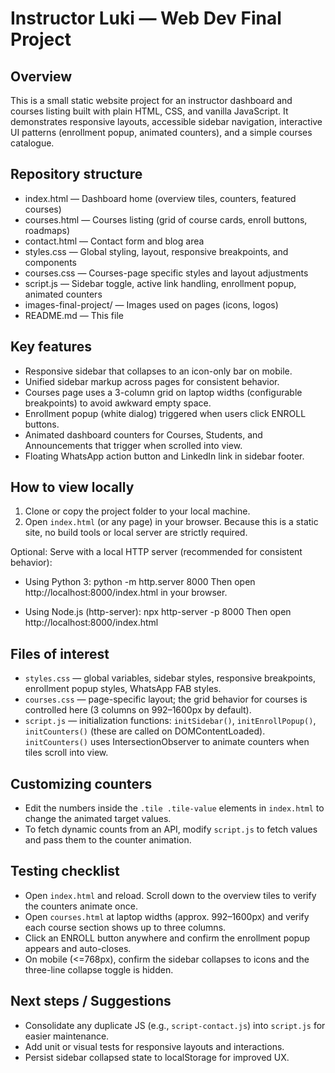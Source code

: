 Instructor Luki — Web Dev Final Project
=====================================

Overview
--------
This is a small static website project for an instructor dashboard and courses listing built with plain HTML, CSS, and vanilla JavaScript. It demonstrates responsive layouts, accessible sidebar navigation, interactive UI patterns (enrollment popup, animated counters), and a simple courses catalogue.

Repository structure
--------------------
- index.html       — Dashboard home (overview tiles, counters, featured courses)
- courses.html     — Courses listing (grid of course cards, enroll buttons, roadmaps)
- contact.html     — Contact form and blog area
- styles.css       — Global styling, layout, responsive breakpoints, and components
- courses.css      — Courses-page specific styles and layout adjustments
- script.js        — Sidebar toggle, active link handling, enrollment popup, animated counters
- images-final-project/ — Images used on pages (icons, logos)
- README.md        — This file

Key features
------------
- Responsive sidebar that collapses to an icon-only bar on mobile.
- Unified sidebar markup across pages for consistent behavior.
- Courses page uses a 3-column grid on laptop widths (configurable breakpoints) to avoid awkward empty space.
- Enrollment popup (white dialog) triggered when users click ENROLL buttons.
- Animated dashboard counters for Courses, Students, and Announcements that trigger when scrolled into view.
- Floating WhatsApp action button and LinkedIn link in sidebar footer.

How to view locally
-------------------
1. Clone or copy the project folder to your local machine.
2. Open `index.html` (or any page) in your browser. Because this is a static site, no build tools or local server are strictly required.

Optional: Serve with a local HTTP server (recommended for consistent behavior):
- Using Python 3:
  python -m http.server 8000
  Then open http://localhost:8000/index.html in your browser.

- Using Node.js (http-server):
  npx http-server -p 8000
  Then open http://localhost:8000/index.html

Files of interest
-----------------
- `styles.css` — global variables, sidebar styles, responsive breakpoints, enrollment popup styles, WhatsApp FAB styles.
- `courses.css` — page-specific layout; the grid behavior for courses is controlled here (3 columns on 992–1600px by default).
- `script.js` — initialization functions: `initSidebar()`, `initEnrollPopup()`, `initCounters()` (these are called on DOMContentLoaded). `initCounters()` uses IntersectionObserver to animate counters when tiles scroll into view.

Customizing counters
--------------------
- Edit the numbers inside the `.tile .tile-value` elements in `index.html` to change the animated target values.
- To fetch dynamic counts from an API, modify `script.js` to fetch values and pass them to the counter animation.

Testing checklist
-----------------
- Open `index.html` and reload. Scroll down to the overview tiles to verify the counters animate once.
- Open `courses.html` at laptop widths (approx. 992–1600px) and verify each course section shows up to three columns.
- Click an ENROLL button anywhere and confirm the enrollment popup appears and auto-closes.
- On mobile (<=768px), confirm the sidebar collapses to icons and the three-line collapse toggle is hidden.

Next steps / Suggestions
------------------------
- Consolidate any duplicate JS (e.g., `script-contact.js`) into `script.js` for easier maintenance.
- Add unit or visual tests for responsive layouts and interactions.
- Persist sidebar collapsed state to localStorage for improved UX.

